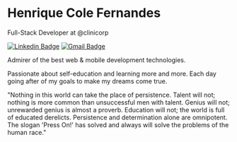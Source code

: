 # Henrique Cole Fernandes

Full-Stack Developer at @clinicorp

[![Linkedin Badge](https://img.shields.io/badge/-Henrique%20Cole-4A4F4D?style=flat-square&logo=Linkedin&logoColor=white&link=https://www.linkedin.com/in/henriquecole/)](https://www.linkedin.com/in/henriquecole/)
[![Gmail Badge](https://img.shields.io/badge/-henriquecolefernandes@gmail.com-4A4F4D?style=flat-square&logo=Gmail&logoColor=white&link=mailto:henriquecolefernandes@gmail.com)](mailto:henriquecolefernandes@gmail.com)

Admirer of the best web & mobile development technologies.

Passionate about self-education and learning more and more. Each day going after of my goals to make my dreams come true.


"Nothing in this world can take the place of persistence. Talent will not; nothing is more common than unsuccessful men with talent. Genius will not; unrewarded genius is almost a proverb. Education will not; the world is full of educated derelicts. Persistence and determination alone are omnipotent. The slogan 'Press On!' has solved and always will solve the problems of the human race."
